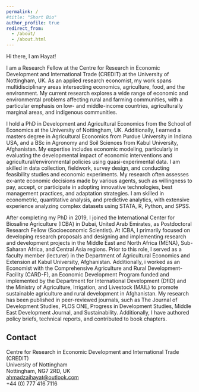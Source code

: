 ```yaml
---
permalink: /
#title: "Short Bio"
author_profile: true
redirect_from: 
  - /about/
  - /about.html
---
```


Hi there, I am Hayat!

I am a Research Fellow at the Centre for Research in Economic Development and International Trade (CREDIT) at the University of Nottingham, UK. As an applied research economist, my work spans multidisciplinary areas intersecting economics, agriculture, food, and the environment. My current research explores a wide range of economic and environmental problems affecting rural and farming communities, with a particular emphasis on low- and middle-income countries, agriculturally marginal areas, and indigenous communities. 

I hold a PhD in Development and Agricultural Economics from the School of Economics at the University of Nottingham, UK. Additionally, I earned a masters degree in Agricultural Economics from Purdue University in Indiana USA, and a BSc in Agronomy and Soil Sciences from Kabul University, Afghanistan. My expertise includes economic modeling, particularly in evaluating the developmental impact of economic interventions and agricultural/environmental policies using quasi-experimental data. I am skilled in data collection, fieldwork, survey design, and conducting feasibility studies and economic experiments. My research often assesses ex-ante economic decisions made by various agents, such as willingness to pay, accept, or participate in adopting innovative technologies, best management practices, and adaptation strategies. I am skilled in econometric, quantitative analysis, and predictive analytics, with extensive experience analyzing complex datasets using STATA, R, Python, and SPSS.

After completing my PhD in 2019, I joined  the International Center for Biosaline Agriculture (ICBA) in Dubai, United Arab Emirates, as Postdoctoral Research Fellow (Socioeconomic Scientist).  At ICBA, I primarily focused on developing research proposals and designing and implementing research and development projects in the Middle East and North Africa (MENA), Sub-Saharan Africa, and Central Asia regions. Prior to this role, I served as a faculty member (lecturer) in the Department of Agricultural Economics and Extension at Kabul University, Afghanistan. Additionally, i worked as an Economist with the Comprehensive Agriculture and Rural Development-Facility (CARD-F), an Economic Development Program funded and implemented by the Department for International Development (DfID) and the Ministry of Agriculture, Irrigation, and Livestock (MAIL) to promote sustainable agriculture and rural development in Afghanistan. My research has been published in peer-reviewed journals, such as The Journal of Development Studies, PLOS ONE, Progress in Development Studies, Middle East Development Journal, and Sustainability. Additionally, I have authored policy briefs, technical reports, and contributed to book chapters.


Contact
------

Centre for Research in Economic Development and International Trade (CREDIT)<br>
University of Nottingham<br>
Nottingham, NG7 2RD, UK<br>
ahmadzaihayat@outlook.com<br>
+44 (0) 777 416 7116

